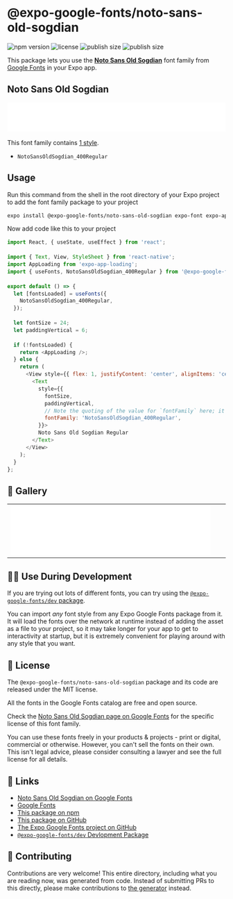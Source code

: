 # @expo-google-fonts/noto-sans-old-sogdian

![npm version](https://flat.badgen.net/npm/v/@expo-google-fonts/noto-sans-old-sogdian)
![license](https://flat.badgen.net/github/license/expo/google-fonts)
![publish size](https://flat.badgen.net/packagephobia/install/@expo-google-fonts/noto-sans-old-sogdian)
![publish size](https://flat.badgen.net/packagephobia/publish/@expo-google-fonts/noto-sans-old-sogdian)

This package lets you use the [**Noto Sans Old Sogdian**](https://fonts.google.com/specimen/Noto+Sans+Old+Sogdian) font family from [Google Fonts](https://fonts.google.com/) in your Expo app.

## Noto Sans Old Sogdian

![Noto Sans Old Sogdian](./font-family.png)

This font family contains [1 style](#-gallery).

- `NotoSansOldSogdian_400Regular`

## Usage

Run this command from the shell in the root directory of your Expo project to add the font family package to your project
```sh
expo install @expo-google-fonts/noto-sans-old-sogdian expo-font expo-app-loading
```

Now add code like this to your project
```js
import React, { useState, useEffect } from 'react';

import { Text, View, StyleSheet } from 'react-native';
import AppLoading from 'expo-app-loading';
import { useFonts, NotoSansOldSogdian_400Regular } from '@expo-google-fonts/noto-sans-old-sogdian';

export default () => {
  let [fontsLoaded] = useFonts({
    NotoSansOldSogdian_400Regular,
  });

  let fontSize = 24;
  let paddingVertical = 6;

  if (!fontsLoaded) {
    return <AppLoading />;
  } else {
    return (
      <View style={{ flex: 1, justifyContent: 'center', alignItems: 'center' }}>
        <Text
          style={{
            fontSize,
            paddingVertical,
            // Note the quoting of the value for `fontFamily` here; it expects a string!
            fontFamily: 'NotoSansOldSogdian_400Regular',
          }}>
          Noto Sans Old Sogdian Regular
        </Text>
      </View>
    );
  }
};

```

## 🔡 Gallery


||||
|-|-|-|
|![NotoSansOldSogdian_400Regular](./NotoSansOldSogdian_400Regular.ttf.png)||||


## 👩‍💻 Use During Development

If you are trying out lots of different fonts, you can try using the [`@expo-google-fonts/dev` package](https://github.com/expo/google-fonts/tree/master/font-packages/dev#readme).

You can import *any* font style from any Expo Google Fonts package from it. It will load the fonts
over the network at runtime instead of adding the asset as a file to your project, so it may take longer
for your app to get to interactivity at startup, but it is extremely convenient
for playing around with any style that you want.

## 📖 License

The `@expo-google-fonts/noto-sans-old-sogdian` package and its code are released under the MIT license.

All the fonts in the Google Fonts catalog are free and open source.

Check the [Noto Sans Old Sogdian page on Google Fonts](https://fonts.google.com/specimen/Noto+Sans+Old+Sogdian) for the specific license of this font family.

You can use these fonts freely in your products & projects - print or digital, commercial or otherwise. However, you can't sell the fonts on their own. This isn't legal advice, please consider consulting a lawyer and see the full license for all details.

## 🔗 Links

- [Noto Sans Old Sogdian on Google Fonts](https://fonts.google.com/specimen/Noto+Sans+Old+Sogdian)
- [Google Fonts](https://fonts.google.com/)
- [This package on npm](https://www.npmjs.com/package/@expo-google-fonts/noto-sans-old-sogdian)
- [This package on GitHub](https://github.com/expo/google-fonts/tree/master/font-packages/noto-sans-old-sogdian)
- [The Expo Google Fonts project on GitHub](https://github.com/expo/google-fonts)
- [`@expo-google-fonts/dev` Devlopment Package](https://github.com/expo/google-fonts/tree/master/font-packages/dev)

## 🤝 Contributing

Contributions are very welcome! This entire directory, including what you are reading now, was generated from code. Instead of submitting PRs to this directly, please make contributions to [the generator](https://github.com/expo/google-fonts/tree/master/packages/generator) instead.
